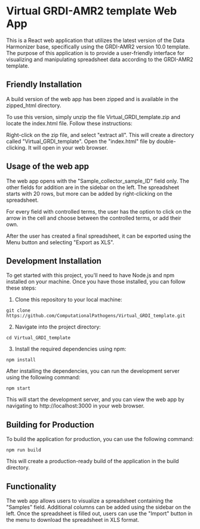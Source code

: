 # Virtual GRDI-AMR2 template Web App

This is a React web application that utilizes the latest version of the Data Harmonizer base, specifically using the GRDI-AMR2 version 10.0 template. The purpose of this application is to provide a user-friendly interface for visualizing and manipulating spreadsheet data according to the GRDI-AMR2 template.

## Friendly Installation
A build version of the web app has been zipped and is available in the zipped_html directory.

To use this version, simply unzip the file Virtual_GRDI_template.zip and locate the index.html file. Follow these instructions:
 
Right-click on the zip file, and select "extract all". This will create a directory called "Virtual_GRDI_template". Open the "index.html" file by double-clicking. It will open in your web browser.

## Usage of the web app

The web app opens with the "Sample_collector_sample_ID" field only. The other fields for addition are in the sidebar on the left.
The spreadsheet starts with 20 rows, but more can be added by right-clicking on the spreadsheet.
 
For every field with controlled terms, the user has the option to click on the arrow in the cell and choose between the controlled terms, or add their own.
 
After the user has created a final spreadsheet, it can be exported using the Menu button and selecting "Export as XLS".


## Development Installation
To get started with this project, you'll need to have Node.js and npm installed on your machine. Once you have those installed, you can follow these steps:

1. Clone this repository to your local machine:

```
git clone https://github.com/ComputationalPathogens/Virtual_GRDI_template.git
```

2. Navigate into the project directory:

```
cd Virtual_GRDI_template
```


3. Install the required dependencies using npm:
```
npm install
```

After installing the dependencies, you can run the development server using the following command:

```
npm start
```

This will start the development server, and you can view the web app by navigating to http://localhost:3000 in your web browser.

## Building for Production
To build the application for production, you can use the following command:

```
npm run build
```

This will create a production-ready build of the application in the build directory.



## Functionality
The web app allows users to visualize a spreadsheet containing the "Samples" field. Additional columns can be added using the sidebar on the left. Once the spreadsheet is filled out, users can use the "Import" button in the menu to download the spreadsheet in XLS format. 
